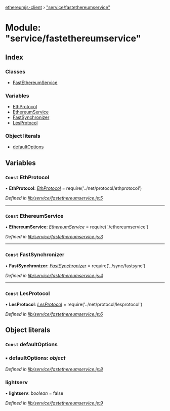 [ethereumjs-client](../README.md) › ["service/fastethereumservice"](_service_fastethereumservice_.md)

# Module: "service/fastethereumservice"

## Index

### Classes

* [FastEthereumService](../classes/_service_fastethereumservice_.fastethereumservice.md)

### Variables

* [EthProtocol](_service_fastethereumservice_.md#const-ethprotocol)
* [EthereumService](_service_fastethereumservice_.md#const-ethereumservice)
* [FastSynchronizer](_service_fastethereumservice_.md#const-fastsynchronizer)
* [LesProtocol](_service_fastethereumservice_.md#const-lesprotocol)

### Object literals

* [defaultOptions](_service_fastethereumservice_.md#const-defaultoptions)

## Variables

### `Const` EthProtocol

• **EthProtocol**: *[EthProtocol](../classes/_net_protocol_ethprotocol_.ethprotocol.md)* = require('../net/protocol/ethprotocol')

*Defined in [lib/service/fastethereumservice.js:5](https://github.com/ethereumjs/ethereumjs-client/blob/master/lib/service/fastethereumservice.js#L5)*

___

### `Const` EthereumService

• **EthereumService**: *[EthereumService](../classes/_service_ethereumservice_.ethereumservice.md)* = require('./ethereumservice')

*Defined in [lib/service/fastethereumservice.js:3](https://github.com/ethereumjs/ethereumjs-client/blob/master/lib/service/fastethereumservice.js#L3)*

___

### `Const` FastSynchronizer

• **FastSynchronizer**: *[FastSynchronizer](../classes/_sync_fastsync_.fastsynchronizer.md)* = require('../sync/fastsync')

*Defined in [lib/service/fastethereumservice.js:4](https://github.com/ethereumjs/ethereumjs-client/blob/master/lib/service/fastethereumservice.js#L4)*

___

### `Const` LesProtocol

• **LesProtocol**: *[LesProtocol](../classes/_net_protocol_lesprotocol_.lesprotocol.md)* = require('../net/protocol/lesprotocol')

*Defined in [lib/service/fastethereumservice.js:6](https://github.com/ethereumjs/ethereumjs-client/blob/master/lib/service/fastethereumservice.js#L6)*

## Object literals

### `Const` defaultOptions

### ▪ **defaultOptions**: *object*

*Defined in [lib/service/fastethereumservice.js:8](https://github.com/ethereumjs/ethereumjs-client/blob/master/lib/service/fastethereumservice.js#L8)*

###  lightserv

• **lightserv**: *boolean* = false

*Defined in [lib/service/fastethereumservice.js:9](https://github.com/ethereumjs/ethereumjs-client/blob/master/lib/service/fastethereumservice.js#L9)*
